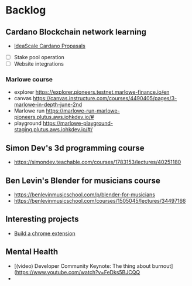 # Backlog

## Cardano Blockchain network learning
- [IdeaScale Cardano Propasals](https://cardano.ideascale.com/c/idea/414020)
- [ ] Stake pool operation
- [ ] Website integrations
  
### Marlowe course
- explorer https://explorer.pioneers.testnet.marlowe-finance.io/en
- canvas https://canvas.instructure.com/courses/4490405/pages/3-marlowe-in-depth-june-2nd
- Marlowe run https://marlowe-run-marlowe-pioneers.plutus.aws.iohkdev.io/#
- playground https://marlowe-playground-staging.plutus.aws.iohkdev.io/#/

## Simon Dev's 3d programming course
- https://simondev.teachable.com/courses/1783153/lectures/40251180

## Ben Levin's Blender for musicians course
- https://benlevinmusicschool.com/p/blender-for-musicians
- https://benlevinmusicschool.com/courses/1505045/lectures/34497166

## Interesting projects
- [Build a chrome extension](https://www.youtube.com/watch?v=B8Ihv3xsWYs)

## Mental Health
- [(video) Developer Community Keynote: The thing about burnout](https://www.youtube.com/watch?v=FeDks5BJCQQ
- 